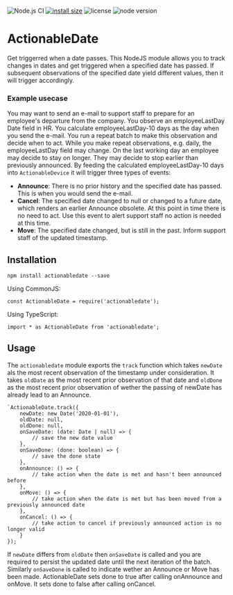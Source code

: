 ![Node.js CI](https://github.com/brugmanjoost/settings/actions/workflows/nodejs-ci.yml/badge.svg) [![install size](https://packagephobia.com/badge?p=actionabledate)](https://packagephobia.com/result?p=actionabledate) ![license](https://img.shields.io/npm/l/actionabledate.svg) ![node version](https://img.shields.io/node/v/actionabledate.svg)


# ActionableDate

Get triggerred when a date passes.  This NodeJS module allows you to track changes in dates and get triggered when a specified date has passed. If subsequent observations of the specified date yield different values, then it will trigger accordingly.

### Example usecase
You may want to send an e-mail to support staff to prepare for an employee's departure from the company. You observe an employeeLastDay Date field in HR. You calculate employeeLastDay-10 days as the day when you send the e-mail. You run a repeat batch to make this observation and decide when to act.
While you make repeat observations, e.g. daily, the employeeLastDay field may change. On the last working day an employee may decide to stay on longer. They may decide to stop earlier than previously announced.
By feeding the calculated employeeLastDay-10 days into `ActionableDevice` it will trigger three types of events:

 - **Announce**: There is no prior history and the specified date has passed. This is when you would send the e-mail.
 - **Cancel**: The specified date changed to null or changed to a future date, which renders an earlier Announce obsolete. At this point in time there is no need to act. Use this event to alert support staff no action is needed at this time.
 - **Move**: The specified date changed, but is still in the past. Inform support staff of the updated timestamp.
 
## Installation

    npm install actionabledate --save

Using CommonJS:

    const ActionableDate = require('actionabledate');
    
Using TypeScript:

    import * as ActionableDate from 'actionabledate';
    
## Usage
The `actionabledate` module exports the `track` function which takes `newDate` als the most recent observation of the timestamp under consideration. It takes `oldDate` as the most recent prior observation of that date and `oldDone` as the most recent prior observation of wether the passing of newDate has already lead to an Announce.

    `ActionableDate.track({
        newDate: new Date('2020-01-01'), 
        oldDate: null,
        oldDone: null,
        onSaveDate: (date: Date | null) => {
            // save the new date value
        },
        onSaveDone: (done: boolean) => {
            // save the done state
        },
        onAnnounce: () => {
            // take action when the date is met and hasn't been announced before
        },
        onMove: () => {
            // take action when the date is met but has been moved from a previously announced date
        },
        onCancel: () => {
            // take action to cancel if previously announced action is no longer valid
        }
    });

If `newDate` differs from `oldDate` then `onSaveDate` is called and you are required to persist the updated date until the next iteration of the batch. Similarly `onSaveDone` is called to indicate wether an Announce or Move has been made. ActionableDate sets done to true after calling onAnnounce and onMove. It sets done to false after calling onCancel.

